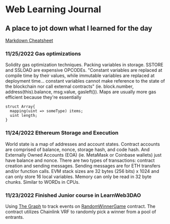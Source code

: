 # Web Learning Journal
## A place to jot down what I learned for the day
[Markdown Cheatsheet](https://www.markdownguide.org/cheat-sheet/)

### 11/25/2022 Gas optimizations
Solidity gas optimization techniques. Packing variables in storage. SSTORE and SSLOAD are expensive OPCODEs. "Constant variables are replaced at compile time by their values, while immutable variables are replaced at deployment time... constant variables cannot make reference to the state of the blockchain nor call external contracts" (ie. block.number, address(this).balance, msg.value, gasleft()). Maps are usually more gas efficient because they're essentially 
```
struct Array{
  mapping(uint => someType) items;
  uint length;
}
```

### 11/24/2022 Ethereum Storage and Execution 
World state is a map of addresses and account states. Contract accounts are comprised of balance, nonce, storage hash, and code hash. And Externally Owned Accounts (EOA) (ie. MetaMask or Coinbase wallets) just have balance and nonce. 
There are two types of transactions: contract creation and sending messages. Sending messages are for ETH transfers and/or function calls.
EVM stack sizes are 32 bytes (256 bits) x 1024 and can only store 16 local variables. 
Memory can only be read in 32 byte chunks. Similar to WORDs in CPUs.  

### 11/23/2022 Finished Junior course in LearnWeb3DAO
Using [The Graph](https://thegraph.com/hosted-service/subgraph/podoodoo/learnweb3) to track events on [RandomWinnerGame](https://mumbai.polygonscan.com/address/0x2968D09a5c4e89E6fCC8f2Dc7d67659C32467ec2) contract. The contract utilizes Chainlink VRF to randomly pick a winner from a pool of entrants. 
